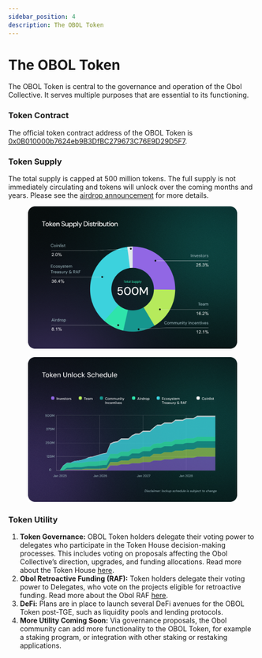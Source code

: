 ```yaml
---
sidebar_position: 4
description: The OBOL Token
---
```


# The OBOL Token

The OBOL Token is central to the governance and operation of the Obol Collective. It serves multiple purposes that are essential to its functioning.

### Token Contract

The official token contract address of the OBOL Token is [0x0B010000b7624eb9B3DfBC279673C76E9D29D5F7](https://etherscan.io/address/0x0B010000b7624eb9B3DfBC279673C76E9D29D5F7).

### Token Supply

The total supply is capped at 500 million tokens. The full supply is not immediately circulating and tokens will unlock over the coming months and years. Please see the [airdrop announcement](http://blog.obol.org/airdrop/) for more details.

<figure><img src="../../.gitbook/assets/TokenSupplyDistribution.png" alt=""><figcaption></figcaption></figure>

<figure><img src="../../.gitbook/assets/TokenUnlockSchedule.png" alt=""><figcaption></figcaption></figure>

### Token Utility

1. **Token Governance:** OBOL Token holders delegate their voting power to delegates who participate in the Token House decision-making processes. This includes voting on proposals affecting the Obol Collective’s direction, upgrades, and funding allocations. Read more about the Token House [here](token-house.md).
2. **Obol Retroactive Funding (RAF):** Token holders delegate their voting power to Delegates, who vote on the projects eligible for retroactive funding. Read more about the Obol RAF [here](raf.md).
3. **DeFi:** Plans are in place to launch several DeFi avenues for the OBOL Token post-TGE, such as liquidity pools and lending protocols.
4. **More Utility Coming Soon:** Via governance proposals, the Obol community can add more functionality to the OBOL Token, for example a staking program, or integration with other staking or restaking applications.
